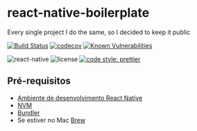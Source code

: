 # react-native-boilerplate
Every single project I do the same, so I decided to keep it public


[![Build Status](https://travis-ci.org/eduardomoroni/react-native-boilerplate.svg?branch=master)](https://travis-ci.org/eduardomoroni/react-native-boilerplate)
[![codecov](https://codecov.io/gh/eduardomoroni/trading-card-manager/branch/master/graph/badge.svg)](https://codecov.io/gh/eduardomoroni/trading-card-manager)
[![Known Vulnerabilities](https://snyk.io/test/github/eduardomoroni/trading-card-manager/badge.svg)](https://snyk.io/test/github/eduardomoroni/trading-card-manager)

![react-native](https://img.shields.io/badge/react--native-0.55.4-green.svg?longCache=true&style=flat-square)
![license](https://img.shields.io/badge/license-GPL--3.0-green.svg?longCache=true&style=flat-square)
[![code style: prettier](https://img.shields.io/badge/code%20style-prettier-green.svg?longCache=true&style=flat-square)](https://github.com/prettier/prettier)

## Pré-requisitos
- [Ambiente de desenvolvimento React Native](https://facebook.github.io/react-native/docs/getting-started.html)
- [NVM](https://github.com/creationix/nvm)
- [Bundler](https://bundler.io/)
- Se estiver no Mac [Brew](https://brew.sh/)
